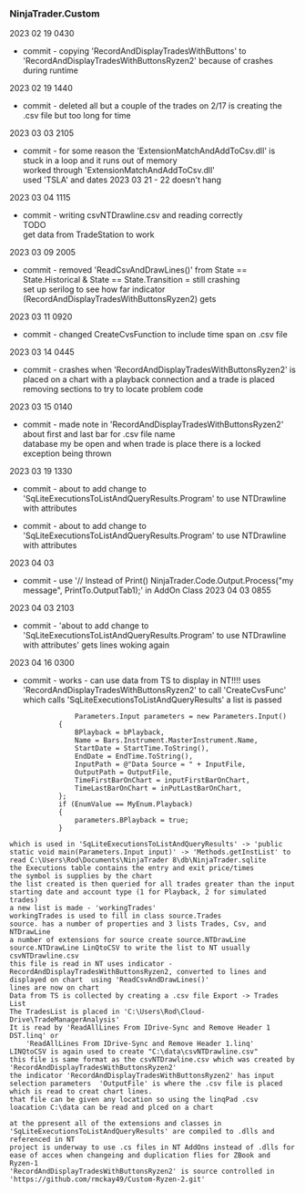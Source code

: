 ### NinjaTrader.Custom

2023 02 19 0430  
*	commit - copying 'RecordAndDisplayTradesWithButtons' to 'RecordAndDisplayTradesWithButtonsRyzen2' because of crashes during runtime  

2023 02 19 1440  
*	commit - deleted all but a couple of the trades on 2/17  is creating the .csv file but too long for time  

2023 03 03 2105  
*	commit - for some reason the 'ExtensionMatchAndAddToCsv.dll' is stuck in a loop and it runs out of memory  
	worked through 'ExtensionMatchAndAddToCsv.dll'  
	used 'TSLA' and dates 2023 03 21 - 22 
	doesn't hang  

2023 03 04 1115  
*	commit - writing csvNTDrawline.csv and reading correctly  
	TODO  
	get data from TradeStation to work  

2023 03 09 2005  
*	commit - removed 'ReadCsvAndDrawLines()' from State == State.Historical & State == State.Transition = still crashing  
	set up serilog to see how far indicator (RecordAndDisplayTradesWithButtonsRyzen2) gets  

2023 03 11 0920  
*	commit - changed CreateCvsFunction to include time span on .csv file  

2023 03 14 0445  
*	commit  - crashes when 'RecordAndDisplayTradesWithButtonsRyzen2' is placed on a chart with a playback connection and a trade is placed  
	removing sections to try to locate problem code  

2023 03 15 0140  
*	commit - made note in 'RecordAndDisplayTradesWithButtonsRyzen2' about first and last bar for .csv file name  
	database my be open and when trade is place there is a locked exception being thrown  

2023 03 19 1330  
*	commit - about to add change to 'SqLiteExecutionsToListAndQueryResults.Program' to use NTDrawline with attributes  

*	commit - about to add change to 'SqLiteExecutionsToListAndQueryResults.Program' to use NTDrawline with attributes  

2023 04 03  
*	commit - use '// Instead of Print()
	NinjaTrader.Code.Output.Process("my message", PrintTo.OutputTab1);' in AddOn Class  2023 04 03 0855  

2023 04 03 2103  
*	commit - 'about to add change to 'SqLiteExecutionsToListAndQueryResults.Program' to use NTDrawline with attributes' gets lines woking again  

2023 04 16 0300  
*	commit - works - can use data from TS to display in NT!!!!
	uses 'RecordAndDisplayTradesWithButtonsRyzen2' to call 'CreateCvsFunc' which calls 'SqLiteExecutionsToListAndQueryResults'
	a list is passed 
```
	            Parameters.Input parameters = new Parameters.Input()  
            {  
                BPlayback = bPlayback,  
                Name = Bars.Instrument.MasterInstrument.Name,  
                StartDate = StartTime.ToString(),  
                EndDate = EndTime.ToString(),  
                InputPath = @"Data Source = " + InputFile,   
                OutputPath = OutputFile,  
                TimeFirstBarOnChart = inputFirstBarOnChart,  
                TimeLastBarOnChart = inPutLastBarOnChart,  
            };  
            if (EnumValue == MyEnum.Playback)  
            {  
                parameters.BPlayback = true;  
            }  
```
    which is used in 'SqLiteExecutionsToListAndQueryResults' -> 'public static void main(Parameters.Input input)' -> 'Methods.getInstList' to read C:\Users\Rod\Documents\NinjaTrader 8\db\NinjaTrader.sqlite  
    the Executions table contains the entry and exit price/times  
    the symbol is supplies by the chart  
    the list created is then queried for all trades greater than the input starting date and account type (1 for Playback, 2 for simulated trades) 
    a new list is made - 'workingTrades'  
    workingTrades is used to fill in class source.Trades  
    source. has a number of properties and 3 lists Trades, Csv, and NTDrawLine  
    a number of extensions for source create source.NTDrawLine  
    source.NTDrawLine LinQtoCSV to write the list to NT usually csvNTDrawline.csv  
    this file is read in NT uses indicator - RecordAndDisplayTradesWithButtonsRyzen2, converted to lines and displayed on chart  using 'ReadCsvAndDrawLines()'  
    lines are now on chart  
    Data from TS is collected by creating a .csv file Export -> Trades List  
    The TradesList is placed in 'C:\Users\Rod\Cloud-Drive\TradeManagerAnalysis'  
    It is read by 'ReadAllLines From IDrive-Sync and Remove Header 1 DST.linq' or  
        'ReadAllLines From IDrive-Sync and Remove Header 1.linq'  
    LINQtoCSV is again used to create "C:\data\csvNTDrawline.csv"   
    this file is same format as the csvNTDrawline.csv which was created by 'RecordAndDisplayTradesWithButtonsRyzen2'  
    the indicator 'RecordAndDisplayTradesWithButtonsRyzen2' has input selection parameters  'OutputFile' is where the .csv file is placed which is read to creat chart lines.  
    that file can be given any location so using the linqPad .csv loacation C:\data can be read and plced on a chart  

    at the ppresent all of the extensions and classes in 'SqLiteExecutionsToListAndQueryResults' are compiled to .dlls and referenced in NT  
    project is underway to use .cs files in NT AddOns instead of .dlls for ease of acces when changeing and duplication flies for ZBook and Ryzen-1  
    'RecordAndDisplayTradesWithButtonsRyzen2' is source controlled in 'https://github.com/rmckay49/Custom-Ryzen-2.git'  

